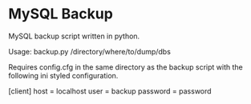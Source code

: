 MySQL Backup
============

MySQL backup script written in python.

Usage: backup.py /directory/where/to/dump/dbs

Requires config.cfg in the same directory as the backup script with the following ini styled configuration.

[client]
host = localhost
user = backup
password = password


